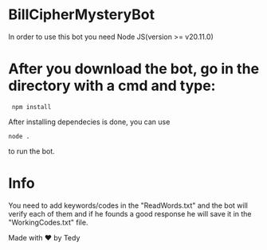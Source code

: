 # BillCipherMysteryBot
 In order to use this bot you need Node JS(version >= v20.11.0)

# After you download the bot, go in the directory with a cmd and type:
```
 npm install
```
After installing dependecies is done, you can use 
```
node .
```
to run the bot.

# Info
You need to add keywords/codes in the "ReadWords.txt" and the bot will verify each of them and if he founds a good response he will save it in the "WorkingCodes.txt" file.

Made with ❤ by Tedy

